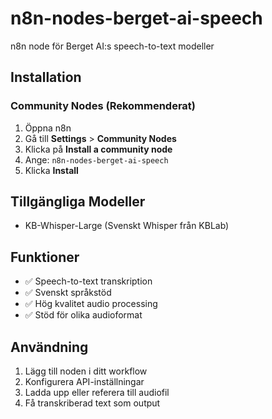 # n8n-nodes-berget-ai-speech

n8n node för Berget AI:s speech-to-text modeller

## Installation

### Community Nodes (Rekommenderat)

1. Öppna n8n
2. Gå till **Settings** > **Community Nodes**  
3. Klicka på **Install a community node**
4. Ange: `n8n-nodes-berget-ai-speech`
5. Klicka **Install**

## Tillgängliga Modeller

- KB-Whisper-Large (Svenskt Whisper från KBLab)

## Funktioner

- ✅ Speech-to-text transkription
- ✅ Svenskt språkstöd
- ✅ Hög kvalitet audio processing
- ✅ Stöd för olika audioformat

## Användning

1. Lägg till noden i ditt workflow
2. Konfigurera API-inställningar
3. Ladda upp eller referera till audiofil
4. Få transkriberad text som output
